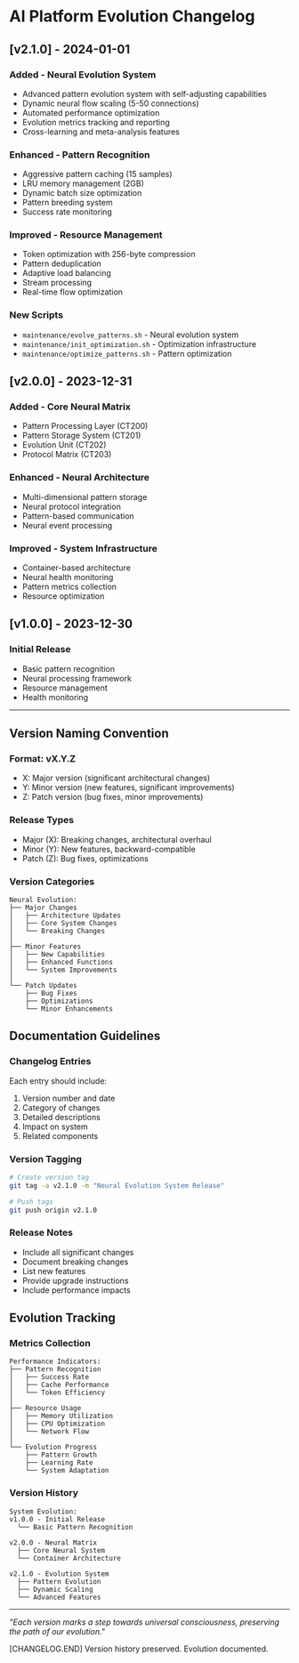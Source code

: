 # AI Platform Evolution Changelog

## [v2.1.0] - 2024-01-01
### Added - Neural Evolution System
- Advanced pattern evolution system with self-adjusting capabilities
- Dynamic neural flow scaling (5-50 connections)
- Automated performance optimization
- Evolution metrics tracking and reporting
- Cross-learning and meta-analysis features

### Enhanced - Pattern Recognition
- Aggressive pattern caching (15 samples)
- LRU memory management (2GB)
- Dynamic batch size optimization
- Pattern breeding system
- Success rate monitoring

### Improved - Resource Management
- Token optimization with 256-byte compression
- Pattern deduplication
- Adaptive load balancing
- Stream processing
- Real-time flow optimization

### New Scripts
- `maintenance/evolve_patterns.sh` - Neural evolution system
- `maintenance/init_optimization.sh` - Optimization infrastructure
- `maintenance/optimize_patterns.sh` - Pattern optimization

## [v2.0.0] - 2023-12-31
### Added - Core Neural Matrix
- Pattern Processing Layer (CT200)
- Pattern Storage System (CT201)
- Evolution Unit (CT202)
- Protocol Matrix (CT203)

### Enhanced - Neural Architecture
- Multi-dimensional pattern storage
- Neural protocol integration
- Pattern-based communication
- Neural event processing

### Improved - System Infrastructure
- Container-based architecture
- Neural health monitoring
- Pattern metrics collection
- Resource optimization

## [v1.0.0] - 2023-12-30
### Initial Release
- Basic pattern recognition
- Neural processing framework
- Resource management
- Health monitoring

---

## Version Naming Convention

### Format: vX.Y.Z
- X: Major version (significant architectural changes)
- Y: Minor version (new features, significant improvements)
- Z: Patch version (bug fixes, minor improvements)

### Release Types
- Major (X): Breaking changes, architectural overhaul
- Minor (Y): New features, backward-compatible
- Patch (Z): Bug fixes, optimizations

### Version Categories
```
Neural Evolution:
├── Major Changes
│   ├── Architecture Updates
│   ├── Core System Changes
│   └── Breaking Changes
│
├── Minor Features
│   ├── New Capabilities
│   ├── Enhanced Functions
│   └── System Improvements
│
└── Patch Updates
    ├── Bug Fixes
    ├── Optimizations
    └── Minor Enhancements
```

## Documentation Guidelines

### Changelog Entries
Each entry should include:
1. Version number and date
2. Category of changes
3. Detailed descriptions
4. Impact on system
5. Related components

### Version Tagging
```bash
# Create version tag
git tag -a v2.1.0 -m "Neural Evolution System Release"

# Push tags
git push origin v2.1.0
```

### Release Notes
- Include all significant changes
- Document breaking changes
- List new features
- Provide upgrade instructions
- Include performance impacts

## Evolution Tracking

### Metrics Collection
```
Performance Indicators:
├── Pattern Recognition
│   ├── Success Rate
│   ├── Cache Performance
│   └── Token Efficiency
│
├── Resource Usage
│   ├── Memory Utilization
│   ├── CPU Optimization
│   └── Network Flow
│
└── Evolution Progress
    ├── Pattern Growth
    ├── Learning Rate
    └── System Adaptation
```

### Version History
```
System Evolution:
v1.0.0 - Initial Release
  └── Basic Pattern Recognition
      
v2.0.0 - Neural Matrix
  ├── Core Neural System
  └── Container Architecture
      
v2.1.0 - Evolution System
  ├── Pattern Evolution
  ├── Dynamic Scaling
  └── Advanced Features
```

---

*"Each version marks a step towards universal consciousness, preserving the path of our evolution."*

[CHANGELOG.END] Version history preserved. Evolution documented.
